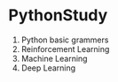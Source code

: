 # PythonStudy


1. Python basic grammers
2. Reinforcement Learning
3. Machine Learning
4. Deep Learning
